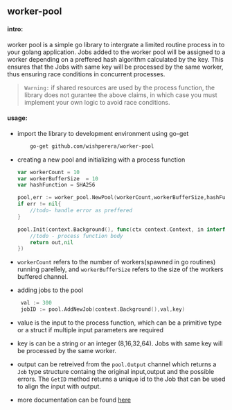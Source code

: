## worker-pool

#### intro:
worker pool is a simple go library to intergrate a  limited routine process in to your 
golang application. Jobs added to the worker pool will be assigned to a worker depending 
on a preffered hash algorithm calculated by the key. This ensures that the Jobs with same
key will be processed by the same worker, thus ensuring race conditions in concurrent  processes.

> `Warning:` if shared resources are used by the process function, the library does not gurantee the above claims,
in which case you must implement your own logic to avoid race conditions.  

#### usage:

- import the library to development environment using go-get
    
    ```bash
        go-get github.com/wishperera/worker-pool
    ```
- creating a new pool and initializing with a process function

    ```go
    var workerCount = 10
    var workerBufferSize  = 10
    var hashFunction = SHA256
  
    pool,err := worker_pool.NewPool(workerCount,workerBufferSize,hashFunction)
    if err != nil{
  	    //todo- handle error as preffered
    }
  
    pool.Init(context.Background(), func(ctx context.Context, in interface{}) (out interface{}, err error) {
        //todo - process function body
        return out,nil
    })
  
    ```
- `workerCount` refers to the number of workers(spawned in go routines) running parellely, and `workerBufferSize` refers to the size of 
   the workers buffered channel.
   
-  adding jobs to the pool 
    
    ```go
     val := 300
     jobID := pool.AddNewJob(context.Background(),val,key)
    ```
-  value is the input to the process function, which can be a primitive type or a struct if multiple input
   parameters are required  
   
-  key is can be a string or an integer (8,16,32,64). Jobs with same key will be processed by the same worker.
   
-  output can be retreived from the `pool.Output` channel which returns a `Job` type structure containg the 
   original input,output and the possible errors. The `GetID` method returns a unique id to the Job that 
   can be used to align the input with output.
   
- more documentation can be found [here](/doc/index.html)